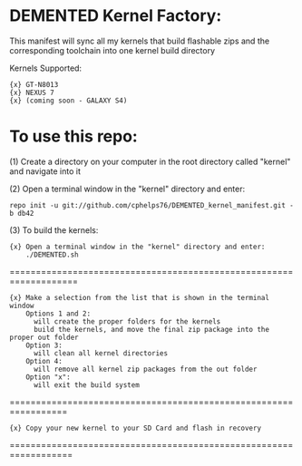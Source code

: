 DEMENTED Kernel Factory:
=========================

This manifest will sync all my kernels that build flashable zips and the corresponding toolchain into one kernel build directory

Kernels Supported:

    {x} GT-N8013
    {x} NEXUS 7
    {x} (coming soon - GALAXY S4)

To use this repo:
=================

(1) Create a directory on your computer in the root directory called "kernel" and navigate into it

(2) Open a terminal window in the "kernel" directory and enter:

    repo init -u git://github.com/cphelps76/DEMENTED_kernel_manifest.git -b db42

(3) To build the kernels:

    {x} Open a terminal window in the "kernel" directory and enter:
        ./DEMENTED.sh
===================================================================

    {x} Make a selection from the list that is shown in the terminal window
        Options 1 and 2:
          will create the proper folders for the kernels
          build the kernels, and move the final zip package into the proper out folder
        Option 3:
          will clean all kernel directories
        Option 4:
          will remove all kernel zip packages from the out folder
        Option "x":
          will exit the build system
=================================================================

    {x} Copy your new kernel to your SD Card and flash in recovery 
==================================================================
